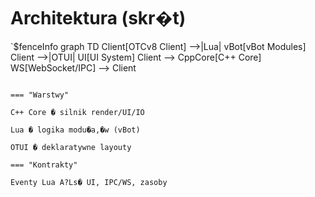 # Architektura (skr�t)

`$fenceInfo
graph TD
  Client[OTCv8 Client] -->|Lua| vBot[vBot Modules]
  Client -->|OTUI| UI[UI System]
  Client --> CppCore[C++ Core]
  WS[WebSocket/IPC] --> Client

```

=== "Warstwy"

C++ Core � silnik render/UI/IO

Lua � logika modu�a‚�w (vBot)

OTUI � deklaratywne layouty

=== "Kontrakty"

Eventy Lua A?Ls� UI, IPC/WS, zasoby
